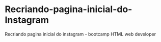 # Recriando-pagina-inicial-do-Instagram
Recriando pagina inicial do instagram - bootcamp HTML web developer
